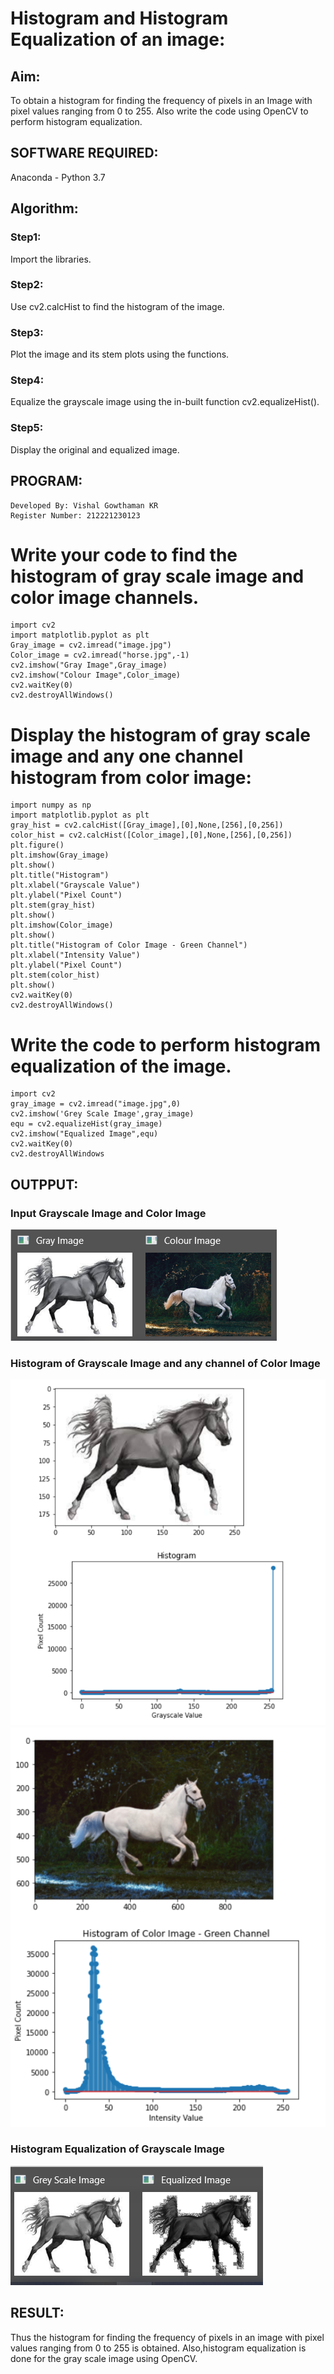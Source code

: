 # Histogram and Histogram Equalization of an image:
## Aim:
To obtain a histogram for finding the frequency of pixels in an Image with pixel values ranging from 0 to 255.
Also write the code using OpenCV to perform histogram equalization.

## SOFTWARE REQUIRED:
Anaconda - Python 3.7

## Algorithm:
### Step1:
Import the libraries.
### Step2:
Use cv2.calcHist to find the histogram of the image.
### Step3:
Plot the image and its stem plots using the functions.
### Step4:
Equalize the grayscale image using the in-built function cv2.equalizeHist().
### Step5:
Display the original and equalized image.

## PROGRAM:
~~~
Developed By: Vishal Gowthaman KR
Register Number: 212221230123
~~~
# Write your code to find the histogram of gray scale image and color image channels.
~~~
import cv2
import matplotlib.pyplot as plt
Gray_image = cv2.imread("image.jpg")
Color_image = cv2.imread("horse.jpg",-1)
cv2.imshow("Gray Image",Gray_image)
cv2.imshow("Colour Image",Color_image)
cv2.waitKey(0)
cv2.destroyAllWindows()
~~~

# Display the histogram of gray scale image and any one channel histogram from color image:
~~~
import numpy as np
import matplotlib.pyplot as plt
gray_hist = cv2.calcHist([Gray_image],[0],None,[256],[0,256])
color_hist = cv2.calcHist([Color_image],[0],None,[256],[0,256])
plt.figure()
plt.imshow(Gray_image)
plt.show()
plt.title("Histogram")
plt.xlabel("Grayscale Value")
plt.ylabel("Pixel Count")
plt.stem(gray_hist)
plt.show()
plt.imshow(Color_image)
plt.show()
plt.title("Histogram of Color Image - Green Channel")
plt.xlabel("Intensity Value")
plt.ylabel("Pixel Count")
plt.stem(color_hist)
plt.show()
cv2.waitKey(0)
cv2.destroyAllWindows()
~~~
# Write the code to perform histogram equalization of the image. 
~~~
import cv2
gray_image = cv2.imread("image.jpg",0)
cv2.imshow('Grey Scale Image',gray_image)
equ = cv2.equalizeHist(gray_image)
cv2.imshow("Equalized Image",equ)
cv2.waitKey(0)
cv2.destroyAllWindows 
~~~
## OUTPPUT:
### Input Grayscale Image and Color Image
![output](1.png)

### Histogram of Grayscale Image and any channel of Color Image
![output](2.png)
![output](3.png)

### Histogram Equalization of Grayscale Image
![output](4.png)

## RESULT: 
Thus the histogram for finding the frequency of pixels in an image with pixel values ranging from 0 to 255 is obtained. Also,histogram equalization is done for the gray scale image using OpenCV.
